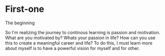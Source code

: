 # First-one

<html>
  <head> The beginning </head> 
  <title> Q The Developer </title>
  <body> 
    <p> So I'm realizing the journey to continous learning is passion and motivation. What are you motivated by? Whats your passion in life? How can you use this to create a meaningful career and life? To do this, I must learn more about myself is to have a powerful vision for myself and for other. </p>
  </body>
  </html>
